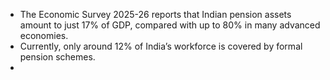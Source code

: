 - The Economic Survey 2025-26 reports that Indian pension assets amount to just 17% of GDP, compared with up to 80% in many advanced economies.
- Currently, only around 12% of India’s workforce is covered by formal pension schemes.
- 